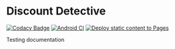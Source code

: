 # Discount Detective
[![Codacy Badge](https://app.codacy.com/project/badge/Grade/490c7545aede4dd29264539c1794044e)](https://www.codacy.com/gh/SheaSmith/COSC345-Project/dashboard?utm_source=github.com&amp;utm_medium=referral&amp;utm_content=SheaSmith/COSC345-Project&amp;utm_campaign=Badge_Grade)
[![Android CI](https://github.com/SheaSmith/COSC345-Project/actions/workflows/android.yml/badge.svg)](https://github.com/SheaSmith/COSC345-Project/actions/workflows/android.yml)
[![Deploy static content to Pages](https://github.com/SheaSmith/COSC345-Project/actions/workflows/build-docs.yml/badge.svg)](https://github.com/SheaSmith/COSC345-Project/actions/workflows/build-docs.yml)

Testing documentation
